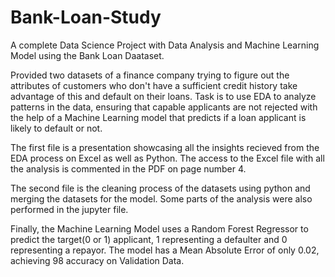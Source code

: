 # Bank-Loan-Study

A complete Data Science Project with Data Analysis and Machine Learning Model using the Bank Loan Daataset.

Provided two datasets of a finance company trying to figure out the attributes of customers who don't have a sufficient credit history take advantage of this and default on their loans. Task is to use EDA to analyze patterns in the data, ensuring that capable applicants are not rejected with the help of a Machine Learning model that predicts if a loan applicant is likely to default or not.

The first file is a presentation showcasing all the insights recieved from the EDA process on Excel as well as Python. The access to the Excel file with all the analysis is commented in the PDF on page number 4.


The second file is the cleaning process of the datasets using python and merging the datasets for the model. Some parts of the analysis were also performed in the jupyter file.


Finally, the Machine Learning Model uses a Random Forest Regressor to predict the target(0 or 1) applicant, 1 representing a defaulter and 0 representing a repayor. The model has a Mean Absolute Error of only 0.02, achieving 98 accuracy on Validation Data.
